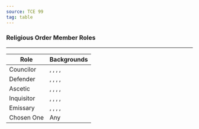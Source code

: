 ```yaml
---
source: TCE 99
tag: table
---
```


### Religious Order Member Roles
---
|Role|Backgrounds|
|----|------------|
|Councilor|, , , , |
|Defender|, , , , |
|Ascetic|, , , , |
|Inquisitor|, , , , |
|Emissary|, , , , |
|Chosen One|Any|
